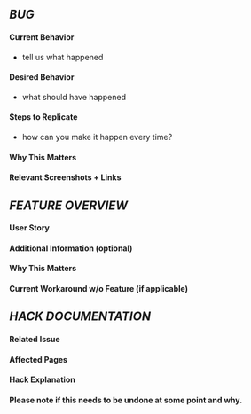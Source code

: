 _BUG_
-------------------
#### Current Behavior
- tell us what happened

#### Desired Behavior
- what should have happened

#### Steps to Replicate
- how can you make it happen every time?

#### Why This Matters

#### Relevant Screenshots + Links

_FEATURE OVERVIEW_
-------------------
#### User Story

#### Additional Information (optional)

#### Why This Matters

#### Current Workaround w/o Feature (if applicable)

_HACK DOCUMENTATION_
-------------------
#### Related Issue

#### Affected Pages

#### Hack Explanation

#### Please note if this needs to be undone at some point and why.
